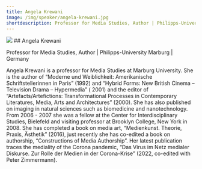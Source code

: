 ```yaml
---
title: Angela Krewani 
image: /img/speaker/angela-krewani.jpg
shortdescription: Professor for Media Studies, Author | Philipps-University Marburg | Germany 
---
```

<img src="/img/speaker/angela-krewani.jpg">
## Angela Krewani

Professor for Media Studies, Author | Philipps-University Marburg | Germany 

Angela Krewani is a professor for Media Studies at Marburg University. She is the author of “Moderne und Weiblichkeit: Amerikanische Schriftstellerinnen in Paris” (1992) and “Hybrid Forms: New British Cinema – Television Drama – Hypermedia” ( 2001) and the editor of “Artefacts/Artefictions: Transformational Processes in Contemporary Literatures, Media, Arts and Architectures” (2000). She has also published on imaging in natural sciences such as biomedicine and nanotechnology. From 2006 - 2007 she was a fellow at the Center for Interdisciplinary Studies, Bielefeld and visiting professor at Brooklyn College, New York in 2008. She has completed a book on media art, “Medienkunst. Theorie, Praxis, Ästhetik” (2016), just recently she has co-edited a book on authorship, “Constructions of Media Authorship”. Her latest publication traces the mediality of the Corona pandemic, “Das Virus im Netz medialer Diskurse. Zur Rolle der Medien in der Corona-Krise” (2022, co-edited with Peter Zimmermann).  


